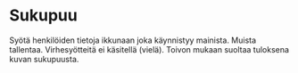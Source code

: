 # Sukupuu
 

Syötä henkilöiden tietoja ikkunaan joka käynnistyy mainista.
Muista tallentaa. Virhesyötteitä ei käsitellä (vielä).
Toivon mukaan suoltaa tuloksena kuvan sukupuusta.
